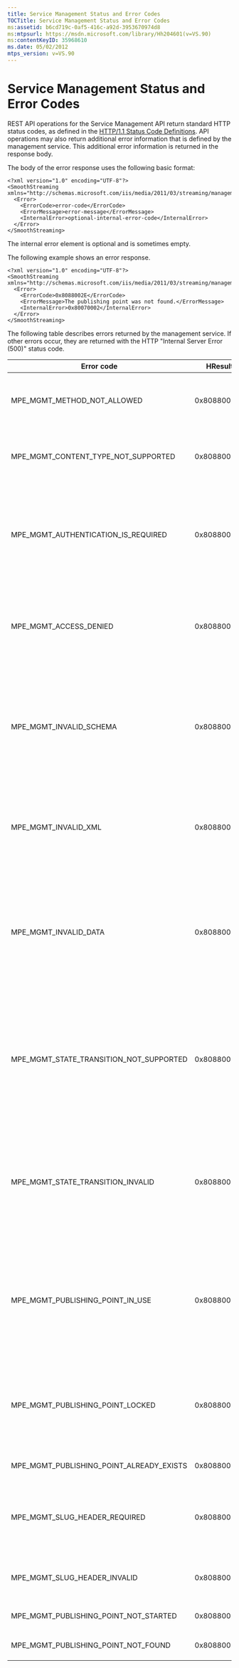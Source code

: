 ```yaml
---
title: Service Management Status and Error Codes
TOCTitle: Service Management Status and Error Codes
ms:assetid: b6cd719c-0af5-416c-a92d-3953670974d8
ms:mtpsurl: https://msdn.microsoft.com/library/Hh204601(v=VS.90)
ms:contentKeyID: 35968610
ms.date: 05/02/2012
mtps_version: v=VS.90
---
```


# Service Management Status and Error Codes

REST API operations for the Service Management API return standard HTTP status codes, as defined in the [HTTP/1.1 Status Code Definitions](http://www.w3.org/protocols/rfc2616/rfc2616-sec10.html). API operations may also return additional error information that is defined by the management service. This additional error information is returned in the response body.

The body of the error response uses the following basic format:

    <?xml version="1.0" encoding="UTF-8"?>
    <SmoothStreaming xmlns="http://schemas.microsoft.com/iis/media/2011/03/streaming/management">
      <Error>
        <ErrorCode>error-code</ErrorCode>
        <ErrorMessage>error-message</ErrorMessage>
        <InternalError>optional-internal-error-code</InternalError>
      </Error>
    </SmoothStreaming>

The internal error element is optional and is sometimes empty.

The following example shows an error response.

    <?xml version="1.0" encoding="UTF-8"?>
    <SmoothStreaming xmlns="http://schemas.microsoft.com/iis/media/2011/03/streaming/management">
      <Error>
        <ErrorCode>0x8088002E</ErrorCode>
        <ErrorMessage>The publishing point was not found.</ErrorMessage>
        <InternalError>0x80070002</InternalError>
      </Error>
    </SmoothStreaming>

The following table describes errors returned by the management service. If other errors occur, they are returned with the HTTP "Internal Server Error (500)" status code.

|Error code|HResult|Status code|Message|
|--- |--- |--- |--- |
|MPE_MGMT_METHOD_NOT_ALLOWED|0x80880020L|Method Not Allowed (405)|The HTTP method for the request is not allowed for the requested resource.|
|MPE_MGMT_CONTENT_TYPE_NOT_SUPPORTED|0x80880021L|Unsupported Media Type (415)|The Content Type header value of the request is either missing or not supported.|
|MPE_MGMT_AUTHENTICATION_IS_REQUIRED|0x80880022L|Unauthorized (401)|All requests to the management APIs must be authenticated. Please install and enable an appropriate IIS authentication module for this website.|
|MPE_MGMT_ACCESS_DENIED|0x80880023L|Unauthorized (401)|The authenticated user does not have the access level that is required in order to complete this operation.|
|MPE_MGMT_INVALID_SCHEMA|0x80880024L|Bad Request (400)|The resource is not valid according to its schema. For information about valid resource representations, please see the documentation for the supported schemas.|
|MPE_MGMT_INVALID_XML|0x80880025L|Bad Request (400)|The resource representation is not valid XML. Please make sure the resource representation is a valid XML document.|
|MPE_MGMT_INVALID_DATA|0x80880026L|Bad Request (400)|The resource contains one or more elements that contain invalid data. For information about valid resource representations, please see the documentation for the supported schemas.|
|MPE_MGMT_STATE_TRANSITION_NOT_SUPPORTED|0x80880027L|Bad Request (400)|The requested publishing point state is an internal state only and cannot be set via an API call. For information about valid state transitions, please refer to the API documentation.|
|MPE_MGMT_STATE_TRANSITION_INVALID|0x80880028L|Bad Request (400)|The publishing point cannot change from its current state to the requested one. For information about valid state transitions, please refer to the API documentation.|
|MPE_MGMT_PUBLISHING_POINT_IN_USE|0x80880029L|Bad Request (400)|The requested operation cannot be completed while the publishing point is in use. Please make sure the publishing point is in "Idle" state before attempting this operation.|
|MPE_MGMT_PUBLISHING_POINT_LOCKED|0x8088002AL|Bad Request (400)|The requested operation could not be completed because a conflicting operation was in progress. Please try again.|
|MPE_MGMT_PUBLISHING_POINT_ALREADY_EXISTS|0x8088002BL|Bad Request (400)|The publishing point already exists.|
|MPE_MGMT_SLUG_HEADER_REQUIRED|0x8088002CL|Bad Request (400)|The HTTP request must contain a Slug header that contains the path for the new publishing point file.|
|MPE_MGMT_SLUG_HEADER_INVALID|0x8088002DL|Bad Request (400)|The path for the publishing point file in the Slug header is not valid.|
|MPE_MGMT_PUBLISHING_POINT_NOT_STARTED|0x8088002FL|Bad Request (400)|The publishing point is not started.|
|MPE_MGMT_PUBLISHING_POINT_NOT_FOUND|0x8088002EL|Not Found (404)|The publishing point was not found.|

